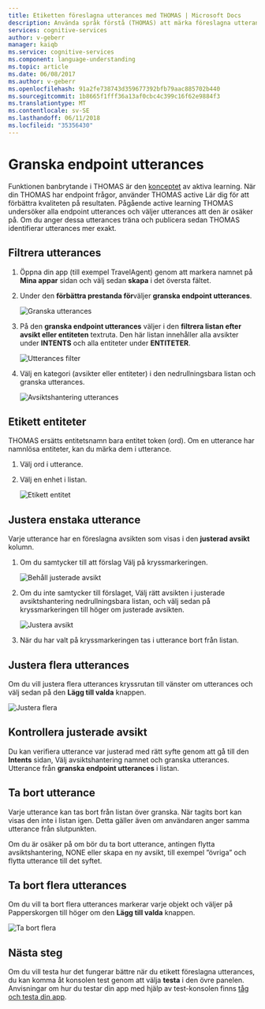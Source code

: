 ```yaml
---
title: Etiketten föreslagna utterances med THOMAS | Microsoft Docs
description: Använda språk förstå (THOMAS) att märka föreslagna utterances och öka active maskininlärning.
services: cognitive-services
author: v-geberr
manager: kaiqb
ms.service: cognitive-services
ms.component: language-understanding
ms.topic: article
ms.date: 06/08/2017
ms.author: v-geberr
ms.openlocfilehash: 91a2fe738743d359677392bfb79aac885702b440
ms.sourcegitcommit: 1b8665f1fff36a13af0cbc4c399c16f62e9884f3
ms.translationtype: MT
ms.contentlocale: sv-SE
ms.lasthandoff: 06/11/2018
ms.locfileid: "35356430"
---
```

# <a name="review-endpoint-utterances"></a>Granska endpoint utterances

Funktionen banbrytande i THOMAS är den [konceptet](luis-concept-review-endpoint-utterances.md) av aktiva learning. När din THOMAS har endpoint frågor, använder THOMAS active Lär dig för att förbättra kvaliteten på resultaten. Pågående active learning THOMAS undersöker alla endpoint utterances och väljer utterances att den är osäker på. Om du anger dessa utterances träna och publicera sedan THOMAS identifierar utterances mer exakt. 

## <a name="filter-utterances"></a>Filtrera utterances
1. Öppna din app (till exempel TravelAgent) genom att markera namnet på **Mina appar** sidan och välj sedan **skapa** i det översta fältet.

2. Under den **förbättra prestanda för**väljer **granska endpoint utterances**.

    ![Granska utterances](./media/label-suggested-utterances/review.png)

3. På den **granska endpoint utterances** väljer i den **filtrera listan efter avsikt eller entiteten** textruta. Den här listan innehåller alla avsikter under **INTENTS** och alla entiteter under **ENTITETER**.

    ![Utterances filter](./media/label-suggested-utterances/filter.png)

4. Välj en kategori (avsikter eller entiteter) i den nedrullningsbara listan och granska utterances.

    ![Avsiktshantering utterances](./media/label-suggested-utterances/intent-utterances.png)

## <a name="label-entities"></a>Etikett entiteter
THOMAS ersätts entitetsnamn bara entitet token (ord). Om en utterance har namnlösa entiteter, kan du märka dem i utterance. 

1. Välj ord i utterance. 

2. Välj en enhet i listan.

    ![Etikett entitet](./media/label-suggested-utterances/label-entity.png)

## <a name="align-single-utterance"></a>Justera enstaka utterance

Varje utterance har en föreslagna avsikten som visas i den **justerad avsikt** kolumn. 

1. Om du samtycker till att förslag Välj på kryssmarkeringen.

    ![Behåll justerade avsikt](./media/label-suggested-utterances/align-intent-check.png)

2. Om du inte samtycker till förslaget, Välj rätt avsikten i justerade avsiktshantering nedrullningsbara listan, och välj sedan på kryssmarkeringen till höger om justerade avsikten. 

    ![Justera avsikt](./media/label-suggested-utterances/align-intent.png)

3. När du har valt på kryssmarkeringen tas i utterance bort från listan. 

## <a name="align-several-utterances"></a>Justera flera utterances

Om du vill justera flera utterances kryssrutan till vänster om utterances och välj sedan på den **Lägg till valda** knappen. 

![Justera flera](./media/label-suggested-utterances/add-selected.png)

## <a name="verify-aligned-intent"></a>Kontrollera justerade avsikt
Du kan verifiera utterance var justerad med rätt syfte genom att gå till den **Intents** sidan, Välj avsiktshantering namnet och granska utterances. Utterance från **granska endpoint utterances** i listan.

## <a name="delete-utterance"></a>Ta bort utterance
Varje utterance kan tas bort från listan över granska. När tagits bort kan visas den inte i listan igen. Detta gäller även om användaren anger samma utterance från slutpunkten. 

Om du är osäker på om bör du ta bort utterance, antingen flytta avsiktshantering, NONE eller skapa en ny avsikt, till exempel ”övriga” och flytta utterance till det syftet. 

## <a name="delete-several-utterances"></a>Ta bort flera utterances
Om du vill ta bort flera utterances markerar varje objekt och väljer på Papperskorgen till höger om den **Lägg till valda** knappen.

![Ta bort flera](./media/label-suggested-utterances/delete-several.png)

## <a name="next-steps"></a>Nästa steg

Om du vill testa hur det fungerar bättre när du etikett föreslagna utterances, du kan komma åt konsolen test genom att välja **testa** i den övre panelen. Anvisningar om hur du testar din app med hjälp av test-konsolen finns [tåg och testa din app](Train-Test.md).
